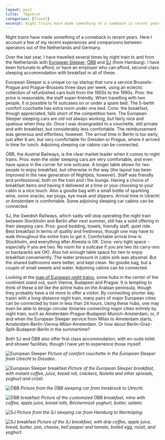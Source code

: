 ```yaml
---
layout: post
title:  Tågskryt
categories: [Travel]
excerpt: Night trains have made something of a comeback in recent years. Here are a few of my experiences and comparisons between operators out of the Netherlands and Germany.
---
```


Night trains have made something of a comeback in recent years. Here I account a few of my recent experiences and comparisons between operators out of the Netherlands and Germany.

Over the last year, I have travelled several times by night train to and from the Netherlands with [European Sleeper](https://www.europeansleeper.eu/), [ÖBB](https://www.nightjet.com/#/home) and [SJ](https://www.sj.se/allt-om-resan/sj-nattag) (from Hamburg). I have been fortunate to afford, or have an employer who can afford, second-class sleeping accommodation with breakfast in all of these.

European Sleeper is a unique co-op startup that runs a service Brussels-Prague and Prague-Brussels three days per week, using an eclectic collection of refurbished cars built from the 1950s to the 1990s. Pros: the price is reasonable, the staff super-friendly. When travelling with two people, it is possible to fit suitcases on or under a spare bed. The 5-berth comfort couchette has extra room under one bed. Cons: the breakfast, though appreciated, falls short of the competition here. The European Sleeper sleeping cars are old not always working, but fairly nice and spatious when they do. Once I was downgraded to a couchette, still private and with breakfast, but considerably less comfortable. The reimbursement was generous and effortless, however. The arrival time in Berlin is too early, just after 6 am, but very comfortable for Dresden or Prague, where it arrived in time for lunch. Adjoining sleeping car cabins can be connected.

ÖBB, the Austrial Railways, is the clear market leader when it comes to night trains. Pros: even the older sleeping cars are very comfortable, and even have space in the corner for one suitcase. A longer table allows for two people to enjoy breakfast, but otherwise in the way (the layout has been improved in the new generation of Nightjets, however). Staff was friendly and professional, both on the train and i the lounge. Having a choice of breakfast items _and_ having it delivered at a time or your choosing to your cabin is a nice touch. Also a goodie bag with a small bottle of sparkling wine, some snacks, ear plugs, eye mask and slippers. Arrival time in Utrecht or Amsterdam is comfortable. Some adjoining sleeping car cabins can be connected.

SJ, the Swedish Railways, which sadly will stop operating the night train between Stockholm and Berlin after next summer, still has a solid offering in their sleeping cars. Pros: good bedding, towels, friendly staff, quiet ride. Best breakfast in terms of quality and freshness, though one may have to walk throughout the entire train to get it. Comfortable arrival time in Stockholm, and everything after Alvesta is OK. Cons: _very_ tight space - especially if you are two. No room for a suitcase if you are two (to carry-ons or backpacks are OK). Also not enough table space for two to enjoy breakfast conveniently. The water pressure in cabin sink was abysmal. But the shared bathrooms were better, and kept clean. No goodie bag, but a couple of small sweets and water. Adjoining cabins can be connected.

Looking at the [map of European night trains](https://back-on-track.eu/night-train-map/), some hubs in the center of the continent stand out, such Vienna, Budapest and Prague. It is tempting to think of these a bit like the airline hubs on the Arabian peninsula, though they probably have a lot more to offer a visitor. By connecting shorter day traisn with a long-distance night train, many pairs of major European cities can be connected by train in less than 24 hours. Using these hubs, one may even be able to design circular itiniaries connecting major cities entirely by night train, such as Amsterdam-Prague-Budapest-Munich-Amsterdam, or, if and when the European Sleeper service from Milan to Amsterdam starts, Amsterdam-Berlin-Vienna-Milan-Amsterdam. Or how about Berlin-Graz-Split-Budapest-Berlin in the summertime?

Both SJ and ÖBB also offer first class accommodation, with en-suite toilet and shower facilities, though I have yet to experience those myself.

![European Sleeper]({{magnuspalmblad.github.io}}/assets/European_Sleeper.jpg)
*Picture of comfort couchette in the European Sleeper from Utrecht to Dresden.*

![European Sleeper breakfast]({{magnuspalmblad.github.io}}/assets/European_Sleeper_breakfast.jpg)
*Picture of the European Sleeper breakfast, with instant coffee, juice, bread roll, crackers, Nutella and other spreads, yoghurt and crüsli.*

![ÖBB]({{magnuspalmblad.github.io}}/assets/OBB.jpg)
*Picture from the ÖBB sleeping car from Innsbruck to Utrecht.*

![ÖBB breakfast]({{magnuspalmblad.github.io}}/assets/OBB_breakfast.jpg)
*Picture of the customized ÖBB breakfast, mine with coffee, apple juice, bread rolls, Birchermüsli yoghurt, butter, salami.*

![SJ]({{magnuspalmblad.github.io}}/assets/SJ.jpg)
*Picture from the SJ sleeping car from Hamburg to Norrköping.*

![SJ breakfast]({{magnuspalmblad.github.io}}/assets/SJ_breakfast.jpg)
*Picture of the SJ breakfast, with drip coffee, apple juice, bread, butter, jam, cheese, bell pepper and tomato, boiled egg, müsli, and yoghurt.*

&nbsp;
&nbsp;
&nbsp;
